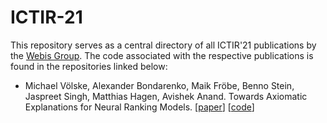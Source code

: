 # ICTIR-21


This repository serves as a central directory of all ICTIR'21 publications by the [Webis Group](https://webis.de). The code associated with the respective publications is found in the repositories linked below:


* Michael Völske, Alexander Bondarenko, Maik Fröbe, Benno Stein, Jaspreet Singh, Matthias Hagen, Avishek Anand. Towards Axiomatic Explanations for Neural Ranking Models. [[paper](https://webis.de/publications.html#voelske_2021b)] [[code](https://github.com/webis-de/ictir21-axiomatic-explanations)]

